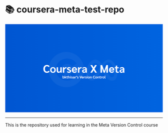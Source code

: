 # 📚 coursera-meta-test-repo

[![Coursera X Meta banner](resource/image/coursera-x-meta.png)](https://github.com/bkthisar/coursera-meta-test-repo)

---

This is the repository used for learning in the Meta Version Control course